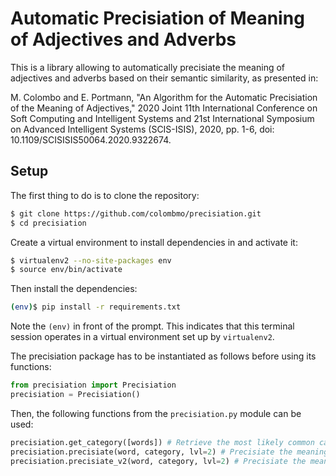 # Automatic Precisiation of Meaning of Adjectives and Adverbs

This is a library allowing to automatically precisiate the meaning of adjectives and adverbs based on their semantic similarity, as presented in:

M. Colombo and E. Portmann, "An Algorithm for the Automatic Precisiation of the Meaning of Adjectives," 2020 Joint 11th International Conference on Soft Computing and Intelligent Systems and 21st International Symposium on Advanced Intelligent Systems (SCIS-ISIS), 2020, pp. 1-6, doi: 10.1109/SCISISIS50064.2020.9322674.

## Setup

The first thing to do is to clone the repository:

```sh
$ git clone https://github.com/colombmo/precisiation.git
$ cd precisiation
```

Create a virtual environment to install dependencies in and activate it:

```sh
$ virtualenv2 --no-site-packages env
$ source env/bin/activate
```

Then install the dependencies:

```sh
(env)$ pip install -r requirements.txt
```

Note the `(env)` in front of the prompt. This indicates that this terminal
session operates in a virtual environment set up by `virtualenv2`.

The precisiation package has to be instantiated as follows before using its functions:
```python
from precisiation import Precisiation
precisiation = Precisiation()
``` 

Then, the following functions from the `precisiation.py` module can be used:

```python
precisiation.get_category([words]) # Retrieve the most likely common category to which the words in the list belong to
precisiation.precisiate(word, category, lvl=2) # Precisiate the meaning of "word" of type "category", using the lvl-th order of synonymy in the semantic similarity, using the FIRST iteration of the algorithm
precisiation.precisiate_v2(word, category, lvl=2) # Precisiate the meaning of "word" of type "category", using the lvl-th order of synonymy in the semantic similarity, using the SECOND (improved!) iteration of the algorithm
```